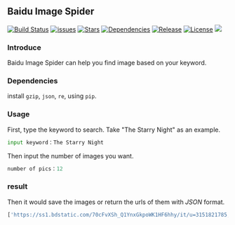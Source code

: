 ## Baidu Image Spider

[![Build Status](https://xibosun.github.io/douban_spider/docs/build_status.svg)](https://github.com/xibosun/baidu_spider)
[![issues](https://xibosun.github.io/douban_spider/docs/issues.svg)](https://github.com/xibosun/baidu_spider/issues)
[![Stars](https://xibosun.github.io/douban_spider/docs/stars.svg)](https://github.com/xibosun/baidu_spider/stargazers)
[![Dependencies](https://xibosun.github.io/douban_spider/docs/dependencies.svg)](https://www.python.org/downloads/release/python-363/)
[![Release](https://xibosun.github.io/douban_spider/docs/release.svg)](https://github.com/xibosun/baidu_spider)
[![License](https://xibosun.github.io/douban_spider/docs/license.svg)](https://opensource.org/licenses/mit-license.php)
[![](https://xibosun.github.io/douban_spider/docs/chinese.svg)](README-zh.md)

### Introduce

Baidu Image Spider can help you find image based on your keyword.

### Dependencies

install `gzip`, `json`, `re`, using `pip`.

### Usage

First, type the keyword to search. Take "The Starry Night" as an example.

```python
input keyword：The Starry Night
```

Then input the number of images you want.

```python
number of pics：12
```

### result

Then it would save the images or return the urls of them with *JSON* format.

```python
['https://ss1.bdstatic.com/70cFvXSh_Q1YnxGkpoWK1HF6hhy/it/u=3151821785,2257953516&fm=27&gp=0.jpg', 'https://ss0.bdstatic.com/70cFvHSh_Q1YnxGkpoWK1HF6hhy/it/u=2180750087,196933357&fm=27&gp=0.jpg', 'https://ss1.bdstatic.com/70cFvXSh_Q1YnxGkpoWK1HF6hhy/it/u=3934163105,2026184406&fm=27&gp=0.jpg', 'https://ss1.bdstatic.com/70cFuXSh_Q1YnxGkpoWK1HF6hhy/it/u=3378451335,1895294952&fm=27&gp=0.jpg', 'https://ss2.bdstatic.com/70cFvnSh_Q1YnxGkpoWK1HF6hhy/it/u=3879481087,3883224317&fm=27&gp=0.jpg', 'https://ss0.bdstatic.com/70cFvHSh_Q1YnxGkpoWK1HF6hhy/it/u=386725354,2830833392&fm=27&gp=0.jpg', 'https://ss1.bdstatic.com/70cFuXSh_Q1YnxGkpoWK1HF6hhy/it/u=2074250503,1148182660&fm=27&gp=0.jpg', 'https://ss0.bdstatic.com/70cFvHSh_Q1YnxGkpoWK1HF6hhy/it/u=3201361018,3145236084&fm=27&gp=0.jpg', 'https://ss0.bdstatic.com/70cFvHSh_Q1YnxGkpoWK1HF6hhy/it/u=1472224935,1575682395&fm=27&gp=0.jpg', 'https://ss1.bdstatic.com/70cFvXSh_Q1YnxGkpoWK1HF6hhy/it/u=1081326597,2339731606&fm=27&gp=0.jpg', 'https://ss1.bdstatic.com/70cFuXSh_Q1YnxGkpoWK1HF6hhy/it/u=4026543696,3011650539&fm=27&gp=0.jpg', 'https://ss0.bdstatic.com/70cFvHSh_Q1YnxGkpoWK1HF6hhy/it/u=4139601809,3953991665&fm=27&gp=0.jpg']
```
